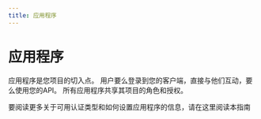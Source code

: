 ```yaml
---
title: 应用程序
---
```


# 应用程序

应用程序是您项目的切入点。 用户要么登录到您的客户端，直接与他们互动，要么使用您的API。 所有应用程序共享其项目的角色和授权。

要阅读更多关于可用认证类型和如何设置应用程序的信息，请在这里阅读本指南 [](../../guides/manage/console/applications)
